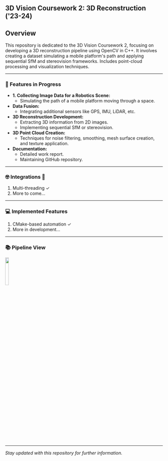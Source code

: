## 3D Vision Coursework 2: 3D Reconstruction ('23-24)

## Overview

This repository is dedicated to the 3D Vision Coursework 2, focusing on developing a 3D reconstruction pipeline using OpenCV in C++. It involves creating a dataset simulating a mobile platform's path and applying sequential SfM and stereovision frameworks. Includes point-cloud processing and visualization techniques.

---
### 📝 Features in Progress

- **1. Collecting Image Data for a Robotics Scene:**
  - Simulating the path of a mobile platform moving through a space.
- **Data Fusion:**
  - Integrating additional sensors like GPS, IMU, LiDAR, etc.
- **3D Reconstruction Development:**
  - Extracting 3D information from 2D images.
  - Implementing sequential SfM or stereovision.
- **3D Point Cloud Creation:**
  - Techniques for noise filtering, smoothing, mesh surface creation, and texture application.
- **Documentation:**
  - Detailed work report.
  - Maintaining GitHub repository.
    
---
### 🤓 Integrations 🚀

1. Multi-threading ✓
2. More to come...
---
### 💻 Implemented Features

1. CMake-based automation ✓
2. More in development...
---
### 📚 Pipeline View

<p align="left">
  <img src="https://github.com/deemano/3DReconstruction/assets/92692432/560be3cc-9191-47c1-9813-b957f6f82b33" width="15%">
</p>

---
*Stay updated with this repository for further information.*
